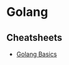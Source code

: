 # Golang

## Cheatsheets

- [Golang Basics](https://golang.sk/images/blog/cheatsheets/go-cheat-sheet.pdf)
